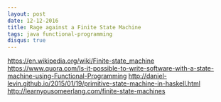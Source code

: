 ```yaml
---
layout: post
date: 12-12-2016
title: Rage against a Finite State Machine
tags: java functional-programming
disqus: true
---
```


https://en.wikipedia.org/wiki/Finite-state_machine
https://www.quora.com/Is-it-possible-to-write-software-with-a-state-machine-using-Functional-Programming
http://daniel-levin.github.io/2015/01/19/primitive-state-machine-in-haskell.html
http://learnyousomeerlang.com/finite-state-machines
